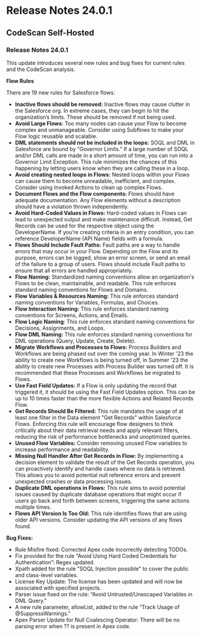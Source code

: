 # Release Notes 24.0.1

## CodeScan Self-Hosted

### Release Notes 24.0.1

This update introduces several new rules and bug fixes for current rules and the CodeScan analysis.&#x20;

**Flow Rules**

There are 19 new rules for Salesforce flows:

* **Inactive flows should be removed:** Inactive flows may cause clutter in the Salesforce org. In extreme cases, they can begin to hit the organization’s limits. These should be removed if not being used.
* **Avoid Large Flows**: Too many nodes can cause your Flow to become complex and unmanageable. Consider using Subflows to make your Flow logic reusable and scalable.
* **DML statements should not be included in the loops:** SOQL and DML in Salesforce are bound by “Governor Limits.” If a large number of SOQL and/or DML calls are made in a short amount of time, you can run into a Governor Limit Exception. This rule minimizes the chances of this happening by letting users know when they are calling these in a loop.
* **Avoid creating nested loops in Flows:** Nested loops within your Flows can cause them to become unreadable, inefficient, and complex. Consider using Invoked Actions to clean up complex Flows.
* **Document Flows and the Flow components:** Flows should have adequate documentation. Any Flow elements without a description should have a violation thrown independently.
* **Avoid Hard-Coded Values in Flows:** Hard-coded values in Flows can lead to unexpected output and make maintenance difficult. Instead, Get Records can be used for the respective object using the DeveloperName. If you’re creating criteria in an entry condition, you can reference DeveloperName (API Name) fields with a formula.
* **Flows Should Include Fault Paths:** Fault paths are a way to handle errors that may occur in your Flow. Depending on the Flow and its purpose, errors can be logged, show an error screen, or send an email of the failure to a group of users. Flows should include Fault paths to ensure that all errors are handled appropriately.
* **Flow Naming:** Standardized naming conventions allow an organization's Flows to be clean, maintainable, and readable. This rule enforces standard naming conventions for Flows and Domains.
* **Flow Variables & Resources Naming:** This rule enforces standard naming conventions for Variables, Formulas, and Choices.
* **Flow Interaction Naming:** This rule enforces standard naming conventions for Screens, Actions, and Emails.
* **Flow Logic Naming**: This rule enforces standard naming conventions for Decisions, Assignments, and Loops.
* **Flow DML Naming:** This rule enforces standard naming conventions for DML operations (Query, Update, Create, Delete).
* **Migrate Workflows and Processes to Flows:** Process Builders and Workflows are being phased out over the coming year. In Winter '23 the ability to create new Workflows is being turned off, in Summer '23 the ability to create new Processes with Process Builder was turned off. It is recommended that these Processes and Workflows be migrated to Flows.
* **Use Fast Field Updates:** If a Flow is only updating the record that triggered it, it should be using the Fast Field Updates option. This can be up to 10 times faster than the more flexible Actions and Related Records Flow.
* **Get Records Should Be Filtered:** This rule mandates the usage of at least one filter in the Data element "Get Records" within Salesforce Flows. Enforcing this rule will encourage flow designers to think critically about their data retrieval needs and apply relevant filters, reducing the risk of performance bottlenecks and unoptimized queries.
* **Unused Flow Variables:** Consider removing unused Flow variables to increase performance and readability.
* **Missing Null Handler After Get Records in Flow:** By implementing a decision element to validate the result of the Get Records operation, you can proactively identify and handle cases where no data is retrieved. This allows you to avoid potential null reference errors and prevent unexpected crashes or data processing issues.
* **Duplicate DML operations in Flows:** This rule aims to avoid potential issues caused by duplicate database operations that might occur if users go back and forth between screens, triggering the same actions multiple times.
* **Flows API Version Is Too Old:** This rule identifies flows that are using older API versions. Consider updating the API versions of any flows found.

**Bug Fixes:**

* Rule Misfire fixed: Corrected Apex code incorrectly detecting TODOs.
* Fix provided for the rule “Avoid Using Hard Coded Credentials for Authentication”: Regex updated.
* Xpath added for the rule "SOQL Injection possible" to cover the public and class-level variables.
* License Key Update: The license has been updated and will now be associated with specified projects.
* Parser issue fixed on the rule: “Avoid Untrusted/Unescaped Variables in DML Query."
* A new rule parameter, allowList, added to the rule “Track Usage of @SuppressWarnings.”
* Apex Parser Update for Null Coalescing Operator: There will be no parsing error when ?? is present in Apex code.

